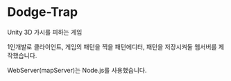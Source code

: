 # Dodge-Trap
Unity 3D 가시를 피하는 게임

1인개발로 클라이언트,
게임의 패턴을 찍을 패턴에디터,
패턴을 저장시켜둘 웹서버를 제작했습니다.

WebServer(mapServer)는 Node.js를 사용했습니다.
